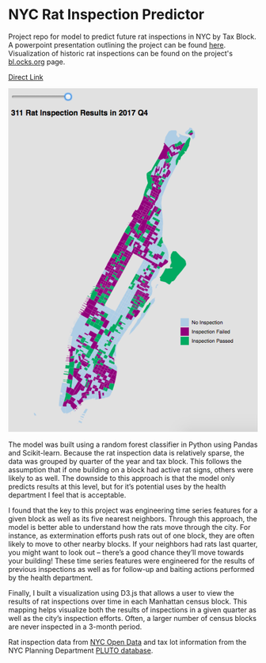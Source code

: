 # NYC Rat Inspection Predictor

Project repo for model to predict future rat inspections in NYC by Tax Block. A powerpoint presentation outlining the project can be found [here](https://github.com/bgentry91/NYC_Rat_Inspection_Predictor/blob/master/NYC_Rat_Inspection_Presentation.pdf). Visualization of historic rat inspections can be found on the project's [bl.ocks.org](https://bl.ocks.org/bgentry91/783ac5c3cc4fae6c952806d2465a8989) page.

[Direct Link](https://bl.ocks.org/bgentry91/raw/783ac5c3cc4fae6c952806d2465a8989/)

![Map Image](https://github.com/bgentry91/NYC_Rat_Inspection_Predictor/blob/master/Rat_Inspections_Q42017.png?style=centerme)

The model was built using a random forest classifier in Python using Pandas and Scikit-learn. Because the rat inspection data is relatively sparse, the data was grouped by quarter of the year and tax block. This follows the assumption that if one building on a block had active rat signs, others were likely to as well. The downside to this approach is that the model only predicts results at this level, but for it’s potential uses by the health department I feel that is acceptable. 

I found that the key to this project was engineering time series features for a given block as well as its five nearest neighbors. Through this approach, the model is better able to understand how the rats move through the city. For instance, as extermination efforts push rats out of one block, they are often likely to move to other nearby blocks. If your neighbors had rats last quarter, you might want to look out – there’s a good chance they’ll move towards your building! These time series features were engineered for the results of previous inspections as well as for follow-up and baiting actions performed by the health department.

Finally, I built a visualization using D3.js that allows a user to view the results of rat inspections over time in each Manhattan census block. This mapping helps visualize both the results of inspections in a given quarter as well as the city’s inspection efforts. Often, a larger number of census blocks are never inspected in a 3-month period.

Rat inspection data from [NYC Open Data](https://data.cityofnewyork.us/Health/Rodent-Inspection/p937-wjvj) and tax lot information from the NYC Planning Department [PLUTO database](http://www1.nyc.gov/site/planning/data-maps/open-data.page#pluto).
